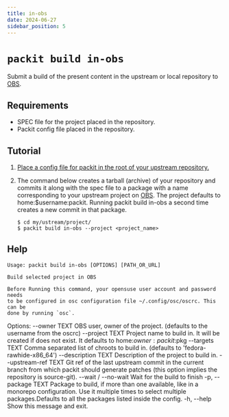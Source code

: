 ```yaml
---
title: in-obs
date: 2024-06-27
sidebar_position: 5
---
```


# `packit build in-obs`

Submit a build of the present content in the upstream or local repository to [OBS](https://build.opensuse.org/).

## Requirements

* SPEC file for the project placed in the repository.
* Packit config file placed in the repository.



## Tutorial

1. [Place a config file for packit in the root of your upstream repository.](/docs/configuration/)

2. The command below creates a tarball (archive) of your repository and commits it  along with the spec file to a package with a name corresponding to your upstream project on [OBS](https://build.opensuse.org/). The project defaults to home:$username:packit. Running packit build in-obs a second time creates a new commit in that package. 

    ```
    $ cd my/ustream/project/
    $ packit build in-obs --project <project_name>
    ```
## Help

    Usage: packit build in-obs [OPTIONS] [PATH_OR_URL]
  
    Build selected project in OBS
    
    Before Running this command, your opensuse user account and password needs
    to be configured in osc configuration file ~/.config/osc/oscrc. This can be
    done by running `osc`.
  
  Options:
    --owner TEXT         OBS user, owner of the project. (defaults to the
                         username from the oscrc)
    --project TEXT       Project name to build in. It will be created if does
                         not exist. It defaults to home:$owner:packit:$pkg
    --targets TEXT       Comma separated list of chroots to build in. (defaults
                         to 'fedora-rawhide-x86_64')
    --description TEXT   Description of the project to build in.
    --upstream-ref TEXT  Git ref of the last upstream commit in the current
                         branch from which packit should generate patches (this
                         option implies the repository is source-git).
    --wait / --no-wait   Wait for the build to finish
    -p, --package TEXT   Package to build, if more than one available, like in a
                         monorepo configuration. Use it multiple times to select
                         multiple packages.Defaults to all the packages listed
                         inside the config.
    -h, --help           Show this message and exit.
